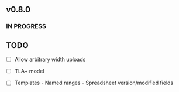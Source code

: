 ## v0.8.0

### IN PROGRESS

## TODO

- [ ] Allow arbitrary width uploads
- [ ] TLA+ model
- [ ] Templates
      - Named ranges
      - Spreadsheet version/modified fields


